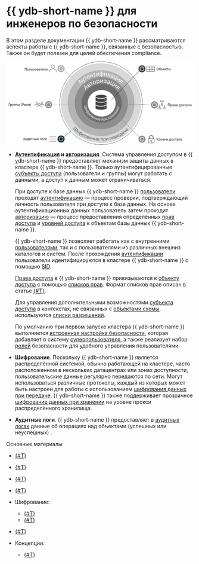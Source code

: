 # {{ ydb-short-name }} для инженеров по безопасности

В этом разделе документации {{ ydb-short-name }} рассматриваются аспекты работы с {{ ydb-short-name }}, связанные с безопасностью. Также он будет полезен для целей обеспечения compliance.

![Обзорная диаграмма](./_assets/security-overview.png)

- **[Аутентификация](./authentication.md) и [авторизация](./authorization.md)**. Система управления доступом в {{ ydb-short-name }} предоставляет механизм защиты данных в кластере {{ ydb-short-name }}. Только аутентифицированные [субъекты доступа](../concepts/glossary.md#access-subject) (пользователи и группы) могут работать с данными, а доступ к данным может ограничиваться.

    При доступе к базе данных {{ ydb-short-name }} [пользователи](../concepts/glossary.md#access-user) проходят [аутентификацию](./authentication.md) — процесс проверки, подтверждающий личность пользователя при доступе к базе данных. На основе аутентификационных данных пользователь затем проходит [авторизацию](./authorization.md) — процесс предоставления определённых [прав доступа](../concepts/glossary.md#access-right) и [уровней доступа](../concepts/glossary.md#access-level) к объектам базы данных {{ ydb-short-name }}.

    {{ ydb-short-name }} позволяет работать как с внутренними [пользователями](./authorization.md#user), так и с пользователями из различных внешниз каталогов и систем. После прохождения [аутентификации](./authentication.md) пользователи идентифицируются в кластере {{ ydb-short-name }} с помощью [SID](./authorization.md#sid).

    [Права доступа](./authorization.md#right) в {{ ydb-short-name }} привязываются к [объекту доступа](../concepts/glossary.md#access-object) с помощью [списков прав](../concepts/glossary.md#access-control-list). Формат списков прав описан в статье [{#T}](./short-access-control-notation.md).

    Для управления дополнительными возможностями [субъекта доступа](../concepts/glossary.md#access-subject) в контекстах, не связанных с [объектами схемы](../concepts/glossary.md#scheme-object), используются [списки разрешений](../concepts/glossary.md#access-level).

    По умолчанию при первом запуске кластера {{ ydb-short-name }} выполняется [встроенная настройка безопасности](./builtin-security.md), которая добавляет в систему [суперпользователя](./builtin-security.md#superuser), а также реализует набор [ролей](./builtin-security.md#role) безопасности для удобного управления пользователями.

- **Шифрование**. Поскольку {{ ydb-short-name }} является распределённой системой, обычно работающей на кластере, часто расположенном в нескольких датацентрах или зонах доступности, пользовательские данные регулярно передаются по сети. Могут использоваться различные протоколы, каждый из которых может быть настроен для работы с использованием [шифрования данных при передаче](./encryption/data-in-transit.md). {{ ydb-short-name }}  также поддерживает прозрачное [шифрование данных при хранении](./encryption/data-at-rest.md) на уровне прокси распределённого хранилища.

- **Аудитные логи**. {{ ydb-short-name }} предоставляет в [аудитных логах](./audit-log.md) данные об операциях над объектами (успешных или неуспешных) .


Основные материалы:

- [{#T}](authentication.md)
- [{#T}](authorization.md)
- [{#T}](builtin-security.md)
- [{#T}](audit-log.md)
- Шифрование:

  - [{#T}](encryption/data-at-rest.md)
  - [{#T}](encryption/data-in-transit.md)

- [{#T}](short-access-control-notation.md)
- Концепции:

  - [{#T}](../concepts/connect.md)
